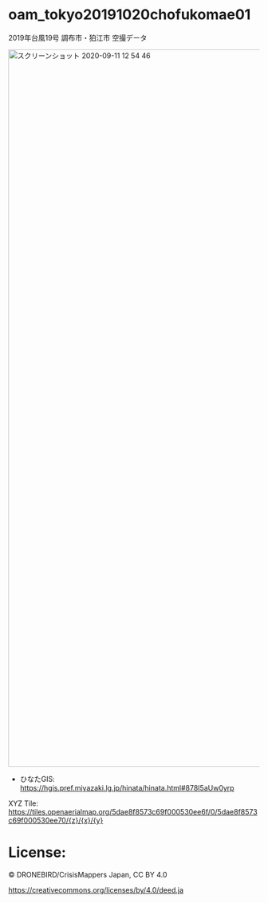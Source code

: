 # oam_tokyo20191020chofukomae01
2019年台風19号 調布市・狛江市 空撮データ

<img width="1440" alt="スクリーンショット 2020-09-11 12 54 46" src="https://user-images.githubusercontent.com/416977/92856197-24207000-f42e-11ea-956e-fc1b50e40473.png">


* ひなたGIS: https://hgis.pref.miyazaki.lg.jp/hinata/hinata.html#878I5aUw0yrp


XYZ Tile: https://tiles.openaerialmap.org/5dae8f8573c69f000530ee6f/0/5dae8f8573c69f000530ee70/{z}/{x}/{y}


# License:
© DRONEBIRD/CrisisMappers Japan, CC BY 4.0

https://creativecommons.org/licenses/by/4.0/deed.ja
